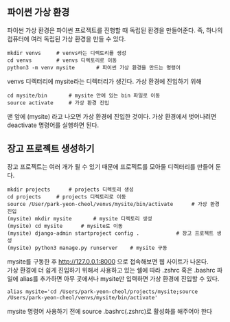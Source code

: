 ## 파이썬 가상 환경

파이썬 가상 환경은 파이썬 프로젝트를 진행할 때 독립된 환경을 만들어준다. 즉, 하나의 컴퓨터에 여러 독립된 가상 환경을 만들 수 있다.
```
mkdir venvs     # venvs라는 디렉토리를 생성
cd venvs        # venvs 디렉토리로 이동
python3 -m venv mysite       # 파이썬 가상 환경을 만드는 명령어
```
venvs 디렉터리에 mysite라는 디렉터리가 생긴다. 가상 환경에 진입하기 위해 

```
cd mysite/bin       # mysite 안에 있는 bin 파일로 이동
source activate     # 가상 환경 진입
```
맨 앞에 (mysite) 라고 나오면 가상 환경에 진입한 것이다. 가상 환경에서 벗어나려면 deactivate 명령어를 실행하면 된다.

## 장고 프로젝트 생성하기

장고 프로젝트는 여러 개가 될 수 있기 때문에 프로젝트를 모아둘 디렉터리를 만들어 둔다.
```
mkdir projects      # projects 디렉토리 생성
cd projects     # projects 디렉토리로 이동
source /User/park-yeon-cheol/venvs/mysite/bin/activate      # 가상 환경 진입
(mysite) mkdir mysite       # mysite 디렉토리 생성
(mysite) cd mysite      # mysite로 이동
(mysite) django-admin startproject config .            # 장고 프로젝트 생성
(mysite) python3 manage.py runserver    # mysite 구동
```
mysite를 구동한 후 http://127.0.0.1:8000 으로 접속해보면 웹 사이트가 나온다.  
가상 환경에 더 쉽게 진입하기 위해서 사용하고 있는 쉘에 따라 .zshrc 혹은 .bashrc 파일에 alias를 추가하면 아무 곳에서나 mysite만 입력하면 가상 환경에 진입할 수 있다.
```
alias mysite='cd /Users/park-yeon-cheol/projects/mysite;source /Users/park-yeon-cheol/venvs/mysite/bin/activate'
```
mysite 명령어 사용하기 전에 source .bashrc(.zshrc)로 활성화를 해주어야 한다
